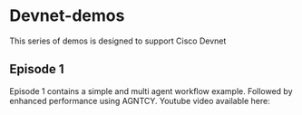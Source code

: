 # Devnet-demos
This series of demos is designed to support Cisco Devnet

## Episode 1

Episode 1 contains a simple and multi agent workflow example. Followed by enhanced performance using AGNTCY.
Youtube video available here:
